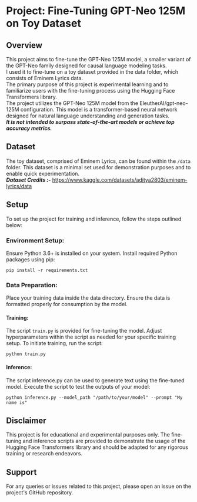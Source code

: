 # Project: Fine-Tuning GPT-Neo 125M on Toy Dataset

## Overview
This project aims to fine-tune the GPT-Neo 125M model, a smaller variant of the GPT-Neo family designed for causal language modeling tasks.\
I used it to fine-tune on a toy dataset provided in the data folder, which consists of Eminem Lyrics data.\
The primary purpose of this project is experimental learning and to familiarize users with the fine-tuning process using the Hugging Face Transformers library.\
The project utilizes the GPT-Neo 125M model from the EleutherAI/gpt-neo-125M configuration. This model is a transformer-based neural network designed for natural language understanding and generation tasks.\
**_It is not intended to surpass state-of-the-art models or achieve top accuracy metrics._**

## Dataset
The toy dataset, comprised of Eminem Lyrics, can be found within the `/data` folder. This dataset is a minimal set used for demonstration purposes and to enable quick experimentation.\
**_Dataset Credits :-_** https://www.kaggle.com/datasets/aditya2803/eminem-lyrics/data

## Setup
To set up the project for training and inference, follow the steps outlined below:

### Environment Setup:

Ensure Python 3.6+ is installed on your system.
Install required Python packages using pip:
```
pip install -r requirements.txt
```

### Data Preparation:

Place your training data inside the data directory.
Ensure the data is formatted properly for consumption by the model.

#### Training:

The script `train.py` is provided for fine-tuning the model.
Adjust hyperparameters within the script as needed for your specific training setup.
To initiate training, run the script:
```
python train.py
```

#### Inference:

The script inference.py can be used to generate text using the fine-tuned model.
Execute the script to test the outputs of your model:
```
python inference.py --model_path "/path/to/your/model" --prompt "My name is"
```

## Disclaimer
This project is for educational and experimental purposes only. The fine-tuning and inference scripts are provided to demonstrate the usage of the Hugging Face Transformers library and should be adapted for any rigorous training or research endeavors.

## Support
For any queries or issues related to this project, please open an issue on the project's GitHub repository.
